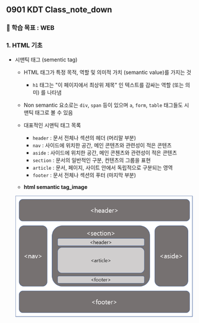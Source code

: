 ## 0901 KDT Class_note_down

### 🎯 학습 목표 : WEB

### 1. HTML 기초

- 시맨틱 태그 (sementic tag)

  - HTML 태그가 특정 목적, 역할 및 의미적 가치 (semantic value)를 가지는 것

    - `h1` 태그는 "이 페이지에서 최상위 제목" 인 텍스트를 감싸는 역할 (또는 의미) 를 나타냄
  - Non semantic 요소로는 `div`, `span` 등이 있으며 `a`, `form`, `table` 태그들도 시맨틱 태그로 볼 수 있음
  - 대표적인 시맨틱 태그 목록

    - `header` : 문서 전체나 섹션의 헤더 (머리말 부분)
    - `nav` : 사이드에 위치한 공간,  메인 콘텐츠와 관련성이 적은 콘텐츠
    - `aside` : 사이드에 위치한 공간, 메인 콘첸츠와 관련성이 적은 콘텐츠
    - `section` : 문서의 일반적인 구분, 컨텐츠의 그룹을 표현
    - `article` : 문서, 페이지, 사이트 안에서 독립적으로 구분되는 영역
    - `footer` : 문서 전체나 섹션의 푸터 (마지막 부분)
  
  - **html semantic tag_image**

  ![0901](220901.assets/0901.png)

